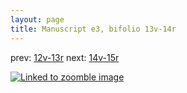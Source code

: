 ```yaml
---
layout: page
title: Manuscript e3, bifolio 13v-14r
---
```


prev: [12v-13r](../12v-13r/) next: [14v-15r](../14v-15r/)



[![Linked to zoomble image](http://www.homermultitext.org/iipsrv?IIIF=/project/homer/pyramidal/deepzoom/hmt/e3bifolio/v1/vb_13v_14r.tif/full/2000,/0/default.jpg)](http://www.homermultitext.org/ict2/?urn=urn:cite2:hmt:e3bifolio.v1:vb_13v_14r)

